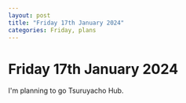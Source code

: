 ```yaml
---
layout: post
title: "Friday 17th January 2024"
categories: Friday, plans 
---
```


# Friday 17th January 2024

I'm planning to go Tsuruyacho Hub.
